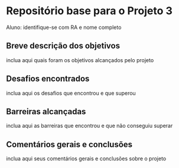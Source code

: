# Repositório base para o Projeto 3

Aluno: identifique-se com RA e nome completo

## Breve descrição dos objetivos

inclua aqui quais foram os objetivos alcançados pelo projeto

## Desafios encontrados

inclua aqui os desafios que encontrou e que superou

## Barreiras alcançadas

inclua aqui as barreiras que encontrou e que não conseguiu superar

## Comentários gerais e conclusões

inclua aqui seus comentários gerais e conclusões sobre o projeto
